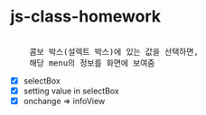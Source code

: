 # js-class-homework

<pre> 
    콤보 박스(설렉트 박스)에 있는 값을 선택하면, 
    해당 menu의 정보를 화면에 보여줌
</pre>

- [x] selectBox
- [x] setting value in selectBox
- [x] onchange => infoView

